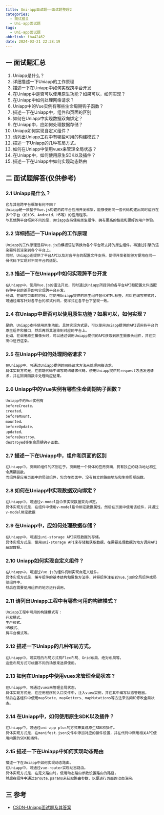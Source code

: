 ```yaml
---
title: Uni-app面试题——面试题整理2
categories:
  - 面试相关
  - Uni-app面试题
tags:
  - Uni-app面试题
abbrlink: fba42462
date: 2024-03-21 22:38:19
---
```

## 一 面试题汇总

1. Uniapp是什么？
2. 详细描述一下Uniapp的工作原理
3. 描述一下在Uniapp中如何实现跨平台开发
4. 在Uniapp中是否可以使用原生功能？如果可以，如何实现？
5. 在Uniapp中如何处理网络请求？ <!--more-->
6. Uniapp中的Vue实例有哪些生命周期钩子函数？
7. 描述一下在Uniapp中，组件和页面的区别
8. 如何在Uniapp中实现数据双向绑定？
9. 在Uniapp中，应如何处理数据存储？
10. Uniapp如何实现自定义组件？
11. 请列出Uniapp工程中有哪些可用的构建模式？
12. 描述一下Uniapp的几种布局方式。
13. 如何在Uniapp中使用vuex来管理全局状态？
14. 在Uniapp中，如何使用原生SDK以及插件？
15. 描述一下在Uniapp中如何实现动态路由

## 二  面试题解答(仅供参考)

### 2.1 Uniapp是什么？

```
它与其他跨平台框架有何不同？
Uniapp是一款基于Vue.js构建的跨平台应用开发框架，能够使用同一套代码构建出同时运行在多个平台（如iOS、Android、H5等）的应用程序。
与其他跨平台框架不同的是，Uniapp支持使用原生组件，拥有更高的性能和更好的用户体验。
```

### 2.2 详细描述一下Uniapp的工作原理

```
Uniapp的工作原理是将Vue.js的模板语法转换为各个平台所支持的原生组件，再通过引擎的渲染器将其渲染到各个平台上。
同时，Uniapp还提供了平台API以及对各平台的配置文件支持，使得开发者能够方便地在同一份代码下实现对不同平台的适配。
```

### 2.3 描述一下在Uniapp中如何实现跨平台开发

```
在Uniapp中，使用Vue.js的语法开发，同时通过Uniapp所提供的各平台API和配置文件适配各种平台的差异即可实现跨平台开发。
例如，在编写页面的时候，可使用Uniapp提供的原生组件替代HTML标签，然后在编写样式时，可通过编写针对各平台的样式代码，使样式在各平台下呈现一致。
```

### 2.4 在Uniapp中是否可以使用原生功能？如果可以，如何实现？

```
是的，Uniapp支持使用原生功能。具体实现方式是，可以使用Uniapp提供的API调用各平台的原生组件和接口，然后再将其渲染到对应的平台上。
比如，在调用原生摄像头时，可以通过调用Uniapp提供的API获取到原生摄像头组件，并在页面中进行渲染。
```

### 2.5 在Uniapp中如何处理网络请求？

```
在Uniapp中，可通过Uniapp提供的网络请求方法来处理网络请求。
具体实现方式是，在前端代码中编写网络请求代码，使用Uniapp提供的request方法发送请求，并在回调函数中处理响应结果。
```

### 2.6 Uniapp中的Vue实例有哪些生命周期钩子函数？

```
Uniapp中的Vue实例有
beforeCreate、
created、
beforeMount、
mounted、
beforeUpdate、
updated、
beforeDestroy、
destroyed等生命周期钩子函数。
```

### 2.7 描述一下在Uniapp中，组件和页面的区别

```
在Uniapp中，页面和组件的区别在于，页面是一个具体的应用页面，拥有独立的路由地址和生命周期函数，
而组件是应用页面中的局部组件，包含在页面中，没有独立的路由地址和生命周期函数。
```

### 2.8 如何在Uniapp中实现数据双向绑定？

```
在Uniapp中，可通过v-model指令来实现数据双向绑定。
具体实现方式是，在组件中使用v-model指令绑定数据属性，然后在页面中使用该组件，并通过v-model绑定数据
```

### 2.9 在Uniapp中，应如何处理数据存储？

```
在Uniapp中，可通过uni-storage API实现数据的存储。
具体实现方式是，使用uni-storage API来存储和获取数据，在需要处理数据的地方调用API获取数据。
```

### 2.10 Uniapp如何实现自定义组件？

```
在Uniapp中，可通过Vue.js的组件机制实现自定义组件。
具体实现方式是，编写组件的基本结构和属性方法等，并将组件注册到Vue.js的全局组件或局部组件中，
然后在需要使用组件的地方进行调用。
```

### 2.11 请列出Uniapp工程中有哪些可用的构建模式？

```
Uniapp工程中可用的构建模式有：
开发模式、
生产模式、
H5模式、
跨平台模式等。
```

### 2.12 描述一下Uniapp的几种布局方式。

```
在Uniapp中，可实现的布局方式有Flex布局、Grid布局、绝对布局等。
这些布局方式可根据不同的场景来选择使用。
```

### 2.13 如何在Uniapp中使用vuex来管理全局状态？

```
在Uniapp中，可通过vuex来管理全局状态。
具体实现方式是，在应用程序的入口文件中，注入vuex实例，并在其中编写状态管理器，
然后在各组件中使用mapState、mapGetters、mapMutations等方法来访问和修改全局状态。
```

### 2.14 在Uniapp中，如何使用原生SDK以及插件？

```
在Uniapp中，可通过uni-app plus的方式来集成原生SDK和插件。
具体实现方式是，在manifest.json文件中添加对应的插件设置，并在代码中调用相关API使用内置的SDK和插件。
```

### 2.15 描述一下在Uniapp中如何实现动态路由

```
描述一下在Uniapp中如何实现动态路由。
在Uniapp中，可通过vue-router实现动态路由。
具体实现方式是，在定义路由时，使用动态路由参数设置路由的路径，
然后在组件中通过$route.params来获取路由参数，以便进行页面的动态渲染。
```

## 三 参考

* [CSDN-Uniapp面试题及其答案](https://blog.csdn.net/weixin_46324536/article/details/129685674)


